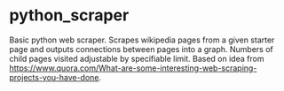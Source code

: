# python_scraper

Basic python web scraper.  Scrapes wikipedia pages from a given starter page and outputs connections between pages into a graph.  Numbers of child pages visited adjustable by specifiable limit.  Based on idea from https://www.quora.com/What-are-some-interesting-web-scraping-projects-you-have-done.
